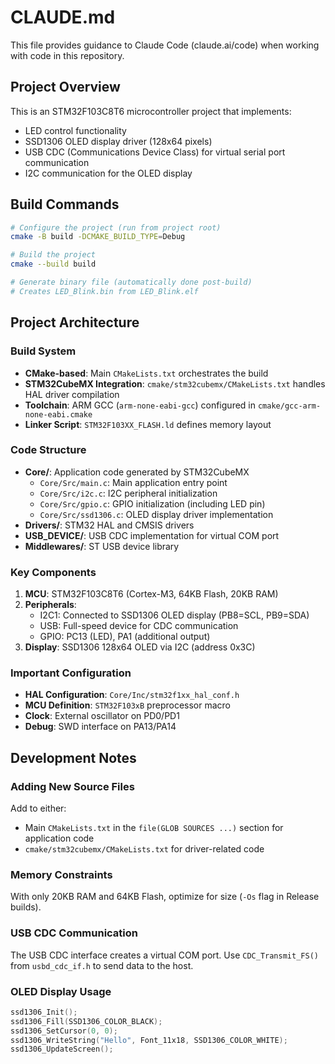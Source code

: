 # CLAUDE.md

This file provides guidance to Claude Code (claude.ai/code) when working with code in this repository.

## Project Overview

This is an STM32F103C8T6 microcontroller project that implements:
- LED control functionality
- SSD1306 OLED display driver (128x64 pixels)
- USB CDC (Communications Device Class) for virtual serial port communication
- I2C communication for the OLED display

## Build Commands

```bash
# Configure the project (run from project root)
cmake -B build -DCMAKE_BUILD_TYPE=Debug

# Build the project
cmake --build build

# Generate binary file (automatically done post-build)
# Creates LED_Blink.bin from LED_Blink.elf
```

## Project Architecture

### Build System
- **CMake-based**: Main `CMakeLists.txt` orchestrates the build
- **STM32CubeMX Integration**: `cmake/stm32cubemx/CMakeLists.txt` handles HAL driver compilation
- **Toolchain**: ARM GCC (`arm-none-eabi-gcc`) configured in `cmake/gcc-arm-none-eabi.cmake`
- **Linker Script**: `STM32F103XX_FLASH.ld` defines memory layout

### Code Structure
- **Core/**: Application code generated by STM32CubeMX
  - `Core/Src/main.c`: Main application entry point
  - `Core/Src/i2c.c`: I2C peripheral initialization
  - `Core/Src/gpio.c`: GPIO initialization (including LED pin)
  - `Core/Src/ssd1306.c`: OLED display driver implementation
- **Drivers/**: STM32 HAL and CMSIS drivers
- **USB_DEVICE/**: USB CDC implementation for virtual COM port
- **Middlewares/**: ST USB device library

### Key Components
1. **MCU**: STM32F103C8T6 (Cortex-M3, 64KB Flash, 20KB RAM)
2. **Peripherals**:
   - I2C1: Connected to SSD1306 OLED display (PB8=SCL, PB9=SDA)
   - USB: Full-speed device for CDC communication
   - GPIO: PC13 (LED), PA1 (additional output)
3. **Display**: SSD1306 128x64 OLED via I2C (address 0x3C)

### Important Configuration
- **HAL Configuration**: `Core/Inc/stm32f1xx_hal_conf.h`
- **MCU Definition**: `STM32F103xB` preprocessor macro
- **Clock**: External oscillator on PD0/PD1
- **Debug**: SWD interface on PA13/PA14

## Development Notes

### Adding New Source Files
Add to either:
- Main `CMakeLists.txt` in the `file(GLOB SOURCES ...)` section for application code
- `cmake/stm32cubemx/CMakeLists.txt` for driver-related code

### Memory Constraints
With only 20KB RAM and 64KB Flash, optimize for size (`-Os` flag in Release builds).

### USB CDC Communication
The USB CDC interface creates a virtual COM port. Use `CDC_Transmit_FS()` from `usbd_cdc_if.h` to send data to the host.

### OLED Display Usage
```c
ssd1306_Init();
ssd1306_Fill(SSD1306_COLOR_BLACK);
ssd1306_SetCursor(0, 0);
ssd1306_WriteString("Hello", Font_11x18, SSD1306_COLOR_WHITE);
ssd1306_UpdateScreen();
```